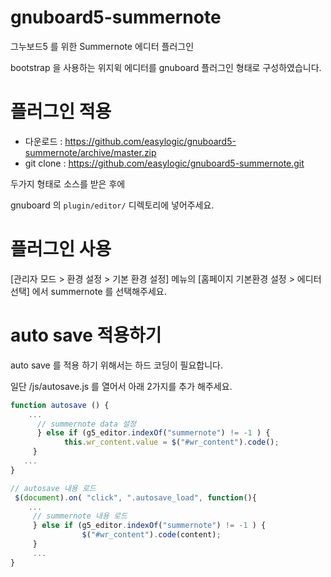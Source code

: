 # gnuboard5-summernote
그누보드5 를 위한 Summernote 에디터 플러그인 

bootstrap 을 사용하는 위지윅 에디터를 gnuboard 플러그인 형태로 구성하였습니다. 

# 플러그인 적용 

* 다운로드 : https://github.com/easylogic/gnuboard5-summernote/archive/master.zip
* git clone : https://github.com/easylogic/gnuboard5-summernote.git 

두가지 형태로 소스를 받은 후에 

gnuboard 의  `plugin/editor/` 디렉토리에 넣어주세요. 
 
# 플러그인 사용 

[관리자 모드 > 환경 설정 > 기본 환경 설정] 메뉴의   [홈페이지 기본환경 설정 >  에디터 선택] 에서 summernote 를 선택해주세요. 

# auto save 적용하기 

auto save 를 적용 하기 위해서는 하드 코딩이 필요합니다. 

일단 /js/autosave.js 를 열어서 아래 2가지를 추가 해주세요. 

```javascript
function autosave () {
    ... 
      // summernote data 설정 
      } else if (g5_editor.indexOf("summernote") != -1 ) {
            this.wr_content.value = $("#wr_content").code();
     }
   ...
}

// autosave 내용 로드 
 $(document).on( "click", ".autosave_load", function(){
    ... 
     // summernote 내용 로드 
     } else if (g5_editor.indexOf("summernote") != -1 ) {
                $("#wr_content").code(content);
     }
     ... 
}

```
